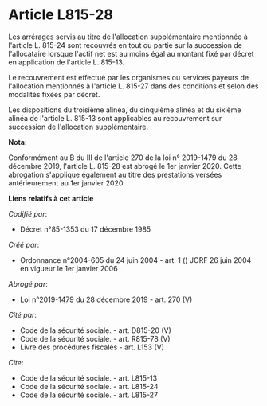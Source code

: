 # Article L815-28

Les arrérages servis au titre de l'allocation supplémentaire mentionnée à l'article L. 815-24 sont recouvrés en tout ou
partie sur la succession de l'allocataire lorsque l'actif net est au moins égal au montant fixé par décret en application de
l'article L. 815-13. 

Le recouvrement est effectué par les organismes ou services payeurs de l'allocation mentionnés à l'article L. 815-27 dans des
conditions et selon des modalités fixées par décret. 

Les dispositions du troisième alinéa, du cinquième alinéa et du sixième alinéa de l'article L. 815-13 sont applicables au
recouvrement sur succession de l'allocation supplémentaire.

**Nota:**

Conformément au B du III de l'article 270 de la loi n° 2019-1479 du 28 décembre 2019, l'article L. 815-28 est abrogé le 1er
janvier 2020. Cette abrogation s'applique également au titre des prestations versées antérieurement au 1er janvier 2020.

**Liens relatifs à cet article**

_Codifié par_:

  - Décret n°85-1353 du 17 décembre 1985

_Créé par_:

  - Ordonnance n°2004-605 du 24 juin 2004 - art. 1 () JORF 26 juin 2004 en vigueur le 1er janvier 2006

_Abrogé par_:

  - Loi n°2019-1479 du 28 décembre 2019 - art. 270 (V)

_Cité par_:

  - Code de la sécurité sociale. - art. D815-20 (V)
  - Code de la sécurité sociale. - art. R815-78 (V)
  - Livre des procédures fiscales - art. L153 (V)

_Cite_:

  - Code de la sécurité sociale. - art. L815-13
  - Code de la sécurité sociale. - art. L815-24
  - Code de la sécurité sociale. - art. L815-27

